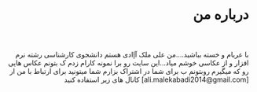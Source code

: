 ﻿---
layout: page
title: <p align="right"> درباره من </p> 
permalink: /about/
---
<p align="right">
با عربام و خسته بباشید....من علی ملک آإادی هستم دانشجوی کارشناسی رشته نرم افزار و از عکاسی خوشم میاد...این سایت رو برا نمونه کارام زدم ک بتونم عکاس هایی رو که میگیرم روبتونم ب برای شما در اشتراک بزارم 
شما میتونید برای ارتباط با من ار کانال های زیر استفاده کنید
[ali.malekabadi2014@gmail.com]

</p>
